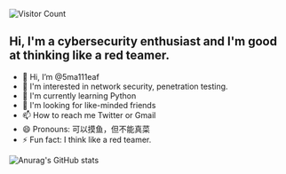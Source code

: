![Visitor Count](https://profile-counter.glitch.me/5ma111eaf/count.svg)

## Hi, I'm a cybersecurity enthusiast and I'm good at thinking like a red teamer.
- 👋 Hi, I’m @5ma111eaf
- 👀 I'm interested in network security, penetration testing.
- 🌱 I'm currently learning Python
- 💞️ I'm looking for like-minded friends
- 📫 How to reach me Twitter or Gmail
- 😄 Pronouns: 可以摸鱼，但不能真菜
- ⚡ Fun fact: I think like a red teamer.

<!---
5ma111eaf/5ma111eaf is a ✨ special ✨ repository because its `README.md` (this file) appears on your GitHub profile.
You can click the Preview link to take a look at your changes.
--->

![Anurag's GitHub stats](https://github-readme-stats.vercel.app/api?username=5ma111eaf&show_icons=true&theme=cobalt)
